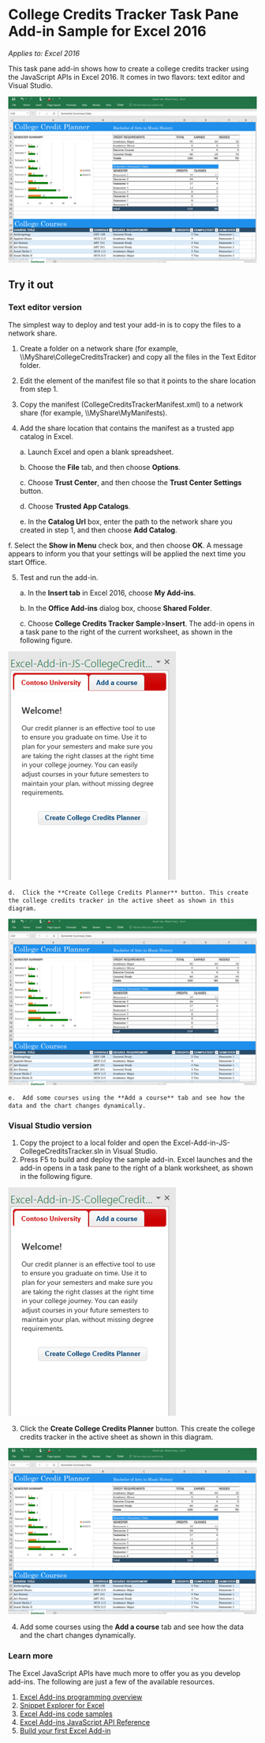 # College Credits Tracker Task Pane Add-in Sample for Excel 2016

_Applies to: Excel 2016_

This task pane add-in shows how to create a college credits tracker using the JavaScript APIs in Excel 2016. It comes in two flavors: text editor and Visual Studio.

![College Credits Tracker Sample](images/CollegeCreditsTracker_tracker.PNG)

## Try it out
### Text editor version

The simplest way to deploy and test your add-in is to copy the files to a network share.

1.  Create a folder on a network share (for example, \\\MyShare\CollegeCreditsTracker) and copy all the files in the Text Editor folder. 
2.  Edit the <SourceLocation> element of the manifest file so that it points to the share location from step 1. 
3.  Copy the manifest (CollegeCreditsTrackerManifest.xml) to a network share (for example, \\\MyShare\MyManifests).
4.  Add the share location that contains the manifest as a trusted app catalog in Excel.

    a.  Launch Excel and open a blank spreadsheet.  
    
    b.  Choose the **File** tab, and then choose **Options**.
    
    c.  Choose **Trust Center**, and then choose the **Trust Center Settings** button.
    
    d.  Choose **Trusted App Catalogs**.
    
    e.  In the **Catalog Url** box, enter the path to the network share you created in step 1, and then choose **Add Catalog**.
    
   f.  Select the **Show in Menu** check box, and then choose **OK**. A message appears to inform you that your settings will be applied the next time you start Office. 
        
5.  Test and run the add-in. 

    a.  In the **Insert tab** in Excel 2016, choose **My Add-ins**. 
    
    b.  In the **Office Add-ins** dialog box, choose **Shared Folder**.
    
    c.  Choose **College Credits Tracker Sample**>**Insert**. The add-in opens in a task pane to the right of the current worksheet, as shown in the following figure. 
        
   ![College Credits Tracker Sample](images/CollegeCreditsTracker_taskpane.PNG) 

    d.  Click the **Create College Credits Planner** button. This create the college credits tracker in the active sheet as shown in this diagram. 
    
  ![College Credits Tracker Sample](images/CollegeCreditsTracker_tracker.png) 

    e.  Add some courses using the **Add a course** tab and see how the data and the chart changes dynamically.
    
### Visual Studio version
1.  Copy the project to a local folder and open the Excel-Add-in-JS-CollegeCreditsTracker.sln in Visual Studio.
2.  Press F5 to build and deploy the sample add-in. Excel launches and the add-in opens in a task pane to the right of a blank worksheet, as shown in the following figure. 
        
  ![College Credits Tracker Sample](images/CollegeCreditsTracker_taskpane.PNG) 

3.  Click the **Create College Credits Planner** button. This create the college credits tracker in the active sheet as shown in this diagram. 
    
 ![College Credits Tracker Sample](images/CollegeCreditsTracker_tracker.png) 
  
4. Add some courses using the **Add a course** tab and see how the data and the chart changes dynamically.


### Learn more

The Excel JavaScript APIs have much more to offer you as you develop add-ins. The following are just a few of the available resources. 

1.  [Excel Add-ins programming overview](https://github.com/OfficeDev/office-js-docs/blob/master/excel/excel-add-ins-programming-overview.md)
2.  [Snippet Explorer for Excel](http://officesnippetexplorer.azurewebsites.net/#/snippets/excel)
3.  [Excel Add-ins code samples](https://github.com/OfficeDev/office-js-docs/blob/master/excel/excel-add-ins-code-samples.md) 
4.  [Excel Add-ins JavaScript API Reference](https://github.com/OfficeDev/office-js-docs/blob/master/excel/excel-add-ins-javascript-reference.md)
5.  [Build your first Excel Add-in](https://github.com/OfficeDev/office-js-docs/blob/master/excel/build-your-first-excel-add-in.md)
